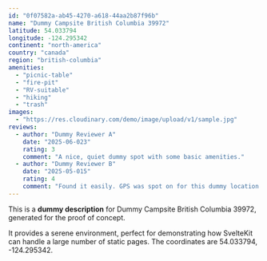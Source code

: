 ```yaml
---
id: "0f07582a-ab45-4270-a618-44aa2b87f96b"
name: "Dummy Campsite British Columbia 39972"
latitude: 54.033794
longitude: -124.295342
continent: "north-america"
country: "canada"
region: "british-columbia"
amenities:
  - "picnic-table"
  - "fire-pit"
  - "RV-suitable"
  - "hiking"
  - "trash"
images:
  - "https://res.cloudinary.com/demo/image/upload/v1/sample.jpg"
reviews:
  - author: "Dummy Reviewer A"
    date: "2025-06-023"
    rating: 3
    comment: "A nice, quiet dummy spot with some basic amenities."
  - author: "Dummy Reviewer B"
    date: "2025-05-015"
    rating: 4
    comment: "Found it easily. GPS was spot on for this dummy location."
---
```


This is a **dummy description** for Dummy Campsite British Columbia 39972, generated for the proof of concept.

It provides a serene environment, perfect for demonstrating how SvelteKit can handle a large number of static pages. The coordinates are 54.033794, -124.295342.

